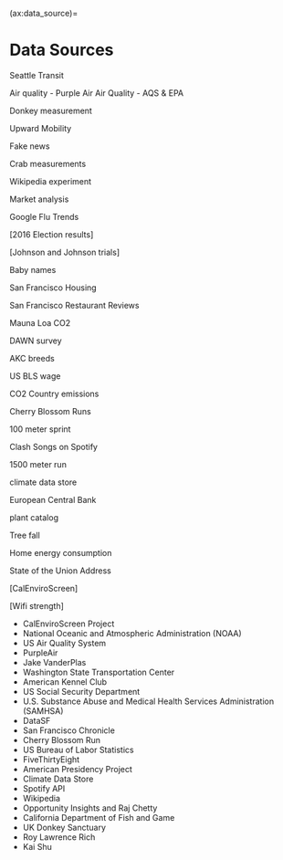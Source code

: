 (ax:data_source)=
# Data Sources

Seattle Transit 

Air quality - Purple Air
Air Quality - AQS & EPA

Donkey measurement

Upward Mobility

Fake news

Crab measurements

Wikipedia experiment

Market analysis

Google Flu Trends

[2016 Election results]

[Johnson and Johnson trials]

Baby names

San Francisco Housing

San Francisco Restaurant Reviews

Mauna Loa CO2

DAWN survey

AKC breeds

US BLS wage

CO2 Country emissions 

Cherry Blossom Runs

100 meter sprint

Clash Songs on Spotify

1500 meter run

climate data store

European Central Bank

plant catalog

Tree fall

Home energy consumption

State of the Union Address


[CalEnviroScreen]

[Wifi strength]

- CalEnviroScreen Project
- National Oceanic and Atmospheric Administration (NOAA)
- US Air Quality System
- PurpleAir
- Jake VanderPlas
- Washington State Transportation Center
- American Kennel Club
- US Social Security Department
- U.S. Substance Abuse and Medical Health Services Administration (SAMHSA)
- DataSF
- San Francisco Chronicle
- Cherry Blossom Run
- US Bureau of Labor Statistics
- FiveThirtyEight
- American Presidency Project
- Climate Data Store
- Spotify API
- Wikipedia
- Opportunity Insights and Raj Chetty
- California Department of Fish and Game
- UK Donkey Sanctuary
- Roy Lawrence Rich
- Kai Shu



